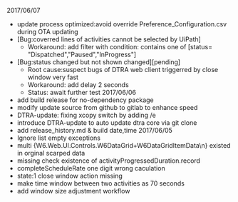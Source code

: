 2017/06/07
- update process optimized:avoid override Preference_Configuration.csv during OTA updating
- [Bug:coverred lines of activities cannot be selected by UiPath]
    + Workaround: add filter with condition: contains one of [status= "Dispatched","Paused","InProgress"]
- [Bug:status changed but not shown changed][pending]
    + Root cause:suspect bugs of DTRA web client triggerred by close window very fast
    + Workaround: add delay 2 seconds
    + Status: await further test
2017/06/06
- add build release for no-dependency package
- modify update source from github to gitlab to enhance speed
- DTRA-update: fixing xcopy switch by adding /e
- introduce DTRA-update to auto update dtra core via git clone
- add release_history.md & build date,time
2017/06/05
- Ignore list empty exceptions
- multi {W6.Web.UI.Controls.W6DataGrid+W6DataGridItemData\n} existed in orginal scarped data
- missing check existence of activityProgressedDuration.record
- completeScheduleRate one digit wrong caculation
- state:1 close window action missing
- make time window between two activities as 70 seconds
- add window size adjustment workflow